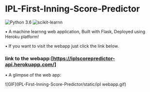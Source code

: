 # IPL-First-Inning-Score-Predictor
![Python 3.6](https://img.shields.io/badge/Python-3.6-brightgreen.svg) 
![scikit-learnn](https://img.shields.io/badge/Library-Scikit_Learn-orange.svg)

• A machine learnng web application, Built with Flask, Deployed using Heroku platform!

• If you want to visit the webapp just click the link below.

### link to the webapp:[https://iplscorepredictor-api.herokuapp.com/]

• A glimpse of the web app:

![GIF](IPL-First-Inning-Score-Predictor/static/ipl webapp.gif)
